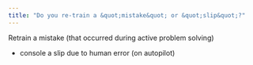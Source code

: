 ```yaml
---
title: "Do you re-train a &quot;mistake&quot; or &quot;slip&quot;?"
---
```

Retrain a mistake (that occurred during active problem solving)
- console a slip due to human error (on autopilot)

